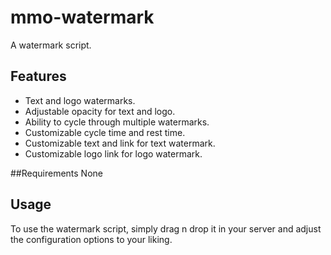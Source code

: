 # mmo-watermark 
A watermark script.

## Features
- Text and logo watermarks.
- Adjustable opacity for text and logo.
- Ability to cycle through multiple watermarks.
- Customizable cycle time and rest time.
- Customizable text and link for text watermark.
- Customizable logo link for logo watermark.

##Requirements
None

## Usage
To use the watermark script, simply drag n drop it in your server and adjust the configuration options to your liking.
